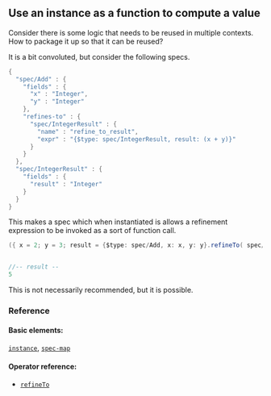 <!---
  This markdown file was generated. Do not edit.
  -->

## Use an instance as a function to compute a value

Consider there is some logic that needs to be reused in multiple contexts. How to package it up so that it can be reused?

It is a bit convoluted, but consider the following specs.

```java
{
  "spec/Add" : {
    "fields" : {
      "x" : "Integer",
      "y" : "Integer"
    },
    "refines-to" : {
      "spec/IntegerResult" : {
        "name" : "refine_to_result",
        "expr" : "{$type: spec/IntegerResult, result: (x + y)}"
      }
    }
  },
  "spec/IntegerResult" : {
    "fields" : {
      "result" : "Integer"
    }
  }
}
```

This makes a spec which when instantiated is allows a refinement expression to be invoked as a sort of function call.

```java
({ x = 2; y = 3; result = {$type: spec/Add, x: x, y: y}.refineTo( spec/IntegerResult ).result; result })


//-- result --
5
```

This is not necessarily recommended, but it is possible.

### Reference

#### Basic elements:

[`instance`](../halite_basic-syntax-reference-j.md#instance), [`spec-map`](../../halite_spec-syntax-reference.md)

#### Operator reference:

* [`refineTo`](../halite_full-reference-j.md#refineTo)


